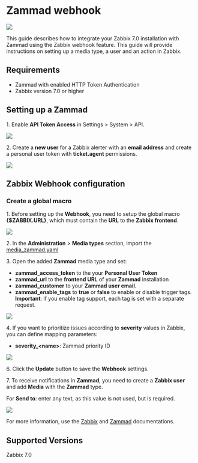 
# Zammad webhook
![](images/zammad_logo.png?raw=true)

This guide describes how to integrate your Zabbix 7.0 installation with Zammad using the Zabbix webhook feature. This guide will provide instructions on setting up a media type, a user and an action in Zabbix.

## Requirements

- Zammad with enabled HTTP Token Authentication
- Zabbix version 7.0 or higher

## Setting up a Zammad

1\. Enable **API Token Access** in Settings > System > API. 

[![](images/thumb.01.png?raw=true)](images/01.png)

2\. Create a **new user** for a Zabbix alerter with an **email address** and create a personal user token with **ticket.agent** permissions.

[![](images/thumb.02.png?raw=true)](images/02.png)

## Zabbix Webhook configuration

### Create a global macro

1\. Before setting up the **Webhook**, you need to setup the global macro **{$ZABBIX.URL}**, which must contain the **URL** to the **Zabbix frontend**.

[![](images/thumb.03.png?raw=true)](images/03.png)

2\. In the **Administration** > **Media types** section, import the [media_zammad.yaml](media_zammad.yaml)

3\. Open the added **Zammad** media type and set:

- **zammad_access_token** to the your **Personal User Token**
- **zammad_url** to the **frontend URL** of your **Zammad** installation
- **zammad_customer** to your **Zammad user email**.
- **zammad_enable_tags** to **true** or **false** to enable or disable trigger tags. **Important**: if you enable tag support, each tag is set with a separate request.

[![](images/thumb.04.png?raw=true)](images/04.png)

4\. If you want to prioritize issues according to **severity** values in Zabbix, you can define mapping parameters:

- **severity_\<name\>**: Zammad priority ID

[![](images/thumb.05.png?raw=true)](images/05.png)

6\. Click the **Update** button to save the **Webhook** settings.

7\. To receive notifications in **Zammad**, you need to create a **Zabbix user** and add **Media** with the **Zammad** type.

For **Send to**: enter any text, as this value is not used, but is required.

[![](images/thumb.06.png?raw=true)](images/06.png)

For more information, use the [Zabbix](https://www.zabbix.com/documentation/7.2/manual/config/notifications) and [Zammad](https://zammad.org/documentation) documentations.

## Supported Versions

Zabbix 7.0
